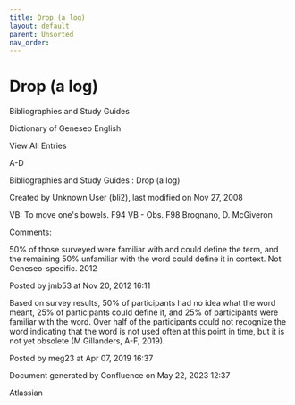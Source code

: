 ```yaml
---
title: Drop (a log)
layout: default
parent: Unsorted
nav_order:
---
```


# Drop (a log)

Bibliographies and Study Guides

Dictionary of Geneseo English

View All Entries

A-D

Bibliographies and Study Guides : Drop (a log)

Created by  Unknown User (bli2), last modified on Nov 27, 2008

VB: To move one's bowels. F94 VB - Obs. F98 Brognano, D. McGiveron

Comments:

50% of those surveyed were familiar with and could define the term, and the remaining 50% unfamiliar with the word could define it in context. Not Geneseo-specific. 2012

Posted by jmb53 at Nov 20, 2012 16:11

Based on survey results, 50% of participants had no idea what the word meant, 25% of participants could define it, and 25% of participants were familiar with the word. Over half of the participants could not recognize the word indicating that the word is not used often at this point in time, but it is not yet obsolete (M Gillanders, A-F, 2019).

Posted by meg23 at Apr 07, 2019 16:37

Document generated by Confluence on May 22, 2023 12:37

Atlassian
